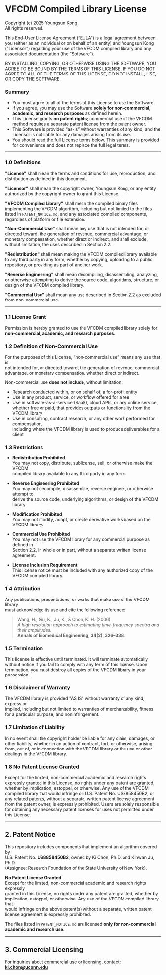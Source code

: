 # VFCDM Compiled Library License  

Copyright (c) 2025 Youngsun Kong  
All rights reserved.

This End-User License Agreement (“EULA”) is a legal agreement between you
(either as an individual or on behalf of an entity) and Youngsun Kong
(“Licensor”) regarding your use of the VFCDM compiled library and any
associated documentation (the “Software”).

BY INSTALLING, COPYING, OR OTHERWISE USING THE SOFTWARE, YOU AGREE TO BE BOUND
BY THE TERMS OF THIS LICENSE. IF YOU DO NOT AGREE TO ALL OF THE TERMS OF THIS
LICENSE, DO NOT INSTALL, USE, OR COPY THE SOFTWARE.

### Summary
- You must agree to all of the terms of this License to use the Software.
- If you agree, you may use the Software **solely for non-commercial, academic, and research purposes** as defined herein.
- This License grants **no patent rights**; commercial use of the VFCDM method requires a separate patent license from the patent owner.
- This Software is provided “as-is” without warranties of any kind, and the Licensor is not liable for any damages arising from its use.
- You should read the full License terms below. This summary is provided for convenience and does not replace the full legal terms.

---

### 1.0 Definitions

**"License"** shall mean the terms and conditions for use, reproduction, and distribution as defined in this document.

**"Licensor"** shall mean the copyright owner, Youngsun Kong, or any entity authorized by the copyright owner to grant this License.

**"VFCDM Compiled Library"** shall mean the compiled binary files implementing the VFCDM algorithm, including but not limited to the files listed in `PATENT_NOTICE.md`, and any associated compiled components, regardless of platform or file extension.

**"Non-Commercial Use"** shall mean any use that is not intended for, or directed toward, the generation of revenue, commercial advantage, or monetary compensation, whether direct or indirect, and shall exclude, without limitation, the uses described in Section 2.2.

**"Redistribution"** shall mean making the VFCDM compiled library available to any third party in any form, whether by copying, uploading to a public repository, or providing as part of another work.

**"Reverse Engineering"** shall mean decompiling, disassembling, analyzing, or otherwise attempting to derive the source code, algorithms, structure, or design of the VFCDM compiled library.

**"Commercial Use"** shall mean any use described in Section 2.2 as excluded from non-commercial use.

---



### 1.1 License Grant
Permission is hereby granted to use the VFCDM compiled library solely for  
**non-commercial, academic, and research purposes**.

### 1.2 Definition of Non-Commercial Use
For the purposes of this License, “non-commercial use” means any use that is  
not intended for, or directed toward, the generation of revenue, commercial  
advantage, or monetary compensation, whether direct or indirect.  

Non-commercial use **does not include**, without limitation:

- Research conducted within, or on behalf of, a for-profit entity  
- Use in any product, service, or workflow offered for a fee  
- Use in software-as-a-service (SaaS), cloud APIs, or any online service,  
  whether free or paid, that provides outputs or functionality from the VFCDM library  
- Use in consulting, contract research, or any other work performed for compensation,  
  including where the VFCDM library is used to produce deliverables for a client

### 1.3 Restrictions

- **Redistribution Prohibited**  
  You may not copy, distribute, sublicense, sell, or otherwise make the VFCDM  
  compiled library available to any third party in any form.

- **Reverse Engineering Prohibited**  
  You may not decompile, disassemble, reverse engineer, or otherwise attempt to  
  derive the source code, underlying algorithms, or design of the VFCDM library.

- **Modification Prohibited**  
  You may not modify, adapt, or create derivative works based on the VFCDM library.

- **Commercial Use Prohibited**  
  You may not use the VFCDM library for any commercial purpose as defined in  
  Section 2.2, in whole or in part, without a separate written license agreement.

- **License Inclusion Requirement**  
  This license notice must be included with any authorized copy of the VFCDM compiled library.

### 1.4 Attribution
Any publications, presentations, or works that make use of the VFCDM library  
must acknowledge its use and cite the following reference:

> Wang, H., Siu, K., Ju, K., & Chon, K. H. (2006).  
> *A high resolution approach to estimating time-frequency spectra and their amplitudes.*  
> **Annals of Biomedical Engineering, 34(2), 326–338.**

### 1.5 Termination
This license is effective until terminated. It will terminate automatically  
without notice if you fail to comply with any term of this license. Upon  
termination, you must destroy all copies of the VFCDM library in your possession.

### 1.6 Disclaimer of Warranty
The VFCDM library is provided "AS IS" without warranty of any kind, express or  
implied, including but not limited to warranties of merchantability, fitness  
for a particular purpose, and noninfringement.

### 1.7 Limitation of Liability
In no event shall the copyright holder be liable for any claim, damages, or  
other liability, whether in an action of contract, tort, or otherwise, arising  
from, out of, or in connection with the VFCDM library or the use or other  
dealings in the VFCDM library.

### 1.8 No Patent License Granted
Except for the limited, non-commercial academic and research rights expressly
granted in this License, no rights under any patent are granted, whether by
implication, estoppel, or otherwise. Any use of the VFCDM compiled library that
would infringe on U.S. Patent No. US8858450B2, or any related patents, without
a separate, written patent license agreement from the patent owner, is expressly
prohibited. Users are solely responsible for obtaining any necessary patent
licenses for uses not permitted under this License.

---

## 2. Patent Notice

This repository includes components that implement an algorithm covered by  
U.S. Patent No. **US8858450B2**, owned by Ki Chon, Ph.D. and Kihwan Ju, Ph.D.  
(Assignee: Research Foundation of the State University of New York).

**No Patent License Granted**  
Except for the limited, non-commercial academic and research rights expressly  
granted in this License, no rights under any patent are granted, whether by  
implication, estoppel, or otherwise. Any use of the VFCDM compiled library that  
would infringe on the above patent(s) without a separate, written patent  
license agreement is expressly prohibited.

The files listed in `PATENT_NOTICE.md` are licensed **only for non-commercial  
academic and research use**.

---

## 3. Commercial Licensing
For inquiries about commercial use or licensing, contact:  
**ki.chon@uconn.edu**
